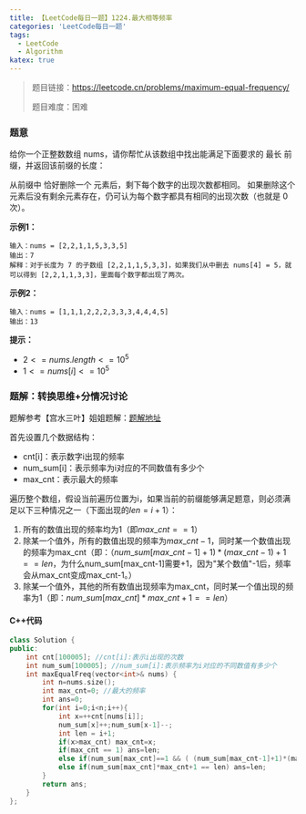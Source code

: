 ```yaml
---
title: 【LeetCode每日一题】1224.最大相等频率
categories: 'LeetCode每日一题'
tags: 
  - LeetCode
  - Algorithm
katex: true
---
```

> 题目链接：https://leetcode.cn/problems/maximum-equal-frequency/
>
> 题目难度：困难

### 题意

给你一个正整数数组 nums，请你帮忙从该数组中找出能满足下面要求的 最长 前缀，并返回该前缀的长度：

从前缀中 恰好删除一个 元素后，剩下每个数字的出现次数都相同。
如果删除这个元素后没有剩余元素存在，仍可认为每个数字都具有相同的出现次数（也就是 0 次）。

**示例1：**

```
输入：nums = [2,2,1,1,5,3,3,5]
输出：7
解释：对于长度为 7 的子数组 [2,2,1,1,5,3,3]，如果我们从中删去 nums[4] = 5，就可以得到 [2,2,1,1,3,3]，里面每个数字都出现了两次。
```

**示例2：**

```
输入：nums = [1,1,1,2,2,2,3,3,3,4,4,4,5]
输出：13
```

**提示：**

- $2 <= nums.length <= 10^5$
- $1 <= nums[i] <= 10^5$

### 题解：转换思维+分情况讨论

题解参考【宫水三叶】姐姐题解：[题解地址](https://leetcode.cn/problems/maximum-equal-frequency/solution/by-ac_oier-fviv/)

首先设置几个数据结构：

- cnt[i]：表示数字i出现的频率
- num_sum[i]：表示频率为i对应的不同数值有多少个
- max_cnt：表示最大的频率

遍历整个数组，假设当前遍历位置为i，如果当前的前缀能够满足题意，则必须满足以下三种情况之一（下面出现的$len=i+1$）：

1. 所有的数值出现的频率均为1（即$max\_cnt==1$）
2. 除某一个值外，所有的数值出现的频率为$max\_cnt-1$，同时某一个数值出现的频率为max_cnt（即：$（num\_sum[max\_cnt-1]+1)*(max\_cnt-1) +1 == len$，为什么num_sum[max_cnt-1]需要+1，因为"某个数值"-1后，频率会从max_cnt变成max_cnt-1。）
3. 除某一个值外，其他的所有数值出现频率为max_cnt，同时某一个值出现的频率为1（即：$num\_sum[max\_cnt]*max\_cnt+1 == len$）

#### C++代码

```cpp
class Solution {
public:
    int cnt[100005]; //cnt[i]:表示i出现的次数
    int num_sum[100005]; //num_sum[i]:表示频率为i对应的不同数值有多少个
    int maxEqualFreq(vector<int>& nums) {
        int n=nums.size();
        int max_cnt=0; //最大的频率
        int ans=0;
        for(int i=0;i<n;i++){
            int x=++cnt[nums[i]];
            num_sum[x]++;num_sum[x-1]--;
            int len = i+1;
            if(x>max_cnt) max_cnt=x;
            if(max_cnt == 1) ans=len;
            else if(num_sum[max_cnt]==1 && ( (num_sum[max_cnt-1]+1)*(max_cnt-1) +1 == len) ) ans=len;
            else if(num_sum[max_cnt]*max_cnt+1 == len) ans=len;
        }
        return ans;
    }
};
```
